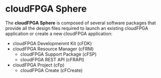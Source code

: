 
# cloudFPGA Sphere

The **cloudFPGA Sphere** is composed of several software packages that provide all the design files required to launch an existing cloudFPGA application or create a new 
cloudFPGA application:

* cloudFPGA Developmenmt Kit (cFDK)
* cloudFPGA Resource Manager (cFRM)
  * cloudFPGA Support Package (cFSP)
  * cloudFPGA REST API (cFRAPI)
* cloudFPGA Project (cFp)
  * cloudFPGA Create (cFCreate)


[comment]: <> (cloudFPGA is designed to support different types of Shells SHELL or SHL and FPGA Modules MOD.)
[comment]: <> (Before creating a new cFp, a designer must decide for a SHELL and a MOD, both are explained in the documentation section.)


